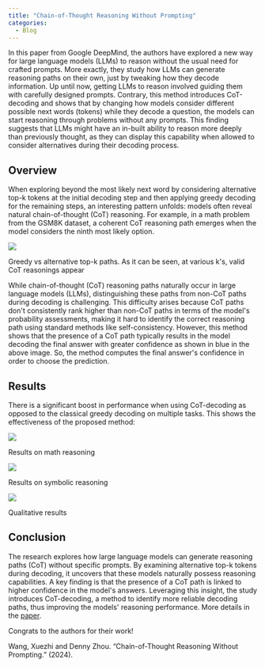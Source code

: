 ```yaml
---
title: "Chain-of-Thought Reasoning Without Prompting"
categories:
  - Blog
---
```

In this paper from Google DeepMind, the authors have explored a new way for large language models (LLMs) to reason without the usual need for crafted prompts. More exactly, they study how LLMs can generate reasoning paths on their own, just by tweaking how they decode information. Up until now, getting LLMs to reason involved guiding them with carefully designed prompts. Contrary, this method introduces CoT-decoding and shows that by changing how models consider different possible next words (tokens) while they decode a question, the models can start reasoning through problems without any prompts. This finding suggests that LLMs might have an in-built ability to reason more deeply than previously thought, as they can display this capability when allowed to consider alternatives during their decoding process.

## Overview

When exploring beyond the most likely next word by considering alternative top-k tokens at the initial decoding step and then applying greedy decoding for the remaining steps, an interesting pattern unfolds: models often reveal natural chain-of-thought (CoT) reasoning. For example, in a math problem from the GSM8K dataset, a coherent CoT reasoning path emerges when the model considers the ninth most likely option.

![](https://media.licdn.com/dms/image/D4E12AQH0B_jSA9Tl8A/article-inline_image-shrink_1000_1488/0/1708119308718?e=1713398400&v=beta&t=lJf7oxSdANVBlalgLYBDILQraBUV1T8X8Ne3IUDDj-w)

Greedy vs alternative top-k paths. As it can be seen, at various k's, valid CoT reasonings appear

While chain-of-thought (CoT) reasoning paths naturally occur in large language models (LLMs), distinguishing these paths from non-CoT paths during decoding is challenging. This difficulty arises because CoT paths don't consistently rank higher than non-CoT paths in terms of the model's probability assessments, making it hard to identify the correct reasoning path using standard methods like self-consistency. However, this method shows that the presence of a CoT path typically results in the model decoding the final answer with greater confidence as shown in blue in the above image. So, the method computes the final answer's confidence in order to choose the prediction.

## Results

There is a significant boost in performance when using CoT-decoding as opposed to the classical greedy decoding on multiple tasks. This shows the effectiveness of the proposed method:

![](https://media.licdn.com/dms/image/D4E12AQHFlT3-3sipJw/article-inline_image-shrink_400_744/0/1708119880854?e=1713398400&v=beta&t=0D1AnsKxEejOTuOciYdvhQ6as0kl1W2326VGiQ02Tg8)

Results on math reasoning

![](https://media.licdn.com/dms/image/D4E12AQE_TzBFRWlw3A/article-inline_image-shrink_400_744/0/1708119936104?e=1713398400&v=beta&t=i44DwE1FoV_7kxZzge8a3AVhZeeSTcAbmYIN47So6FI)

Results on symbolic reasoning

![](https://media.licdn.com/dms/image/D4E12AQGN_E9VlUrMMQ/article-inline_image-shrink_1000_1488/0/1708119984755?e=1713398400&v=beta&t=vEYYRSGI47gYY9NE9aljcBYY-fze8QL8pMRGuuZpdMk)

Qualitative results

## Conclusion

The research explores how large language models can generate reasoning paths (CoT) without specific prompts. By examining alternative top-k tokens during decoding, it uncovers that these models naturally possess reasoning capabilities. A key finding is that the presence of a CoT path is linked to higher confidence in the model's answers. Leveraging this insight, the study introduces CoT-decoding, a method to identify more reliable decoding paths, thus improving the models' reasoning performance. More details in the [paper](https://huggingface.co/papers/2402.10200).

Congrats to the authors for their work!

Wang, Xuezhi and Denny Zhou. “Chain-of-Thought Reasoning Without Prompting.” (2024).
